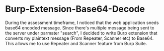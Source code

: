 # Burp-Extension-Base64-Decode

During the assessment timeframe, I noticed that the web application sneds base64 encoded message. Since there's multiple message being sent to the server under parmater "search", I decided to write Burp extension that converts my plaintext message (From Repeater, Scanner etc) to Base64. This allows me to use Repeater and Scanner feature from Burp Suite.
